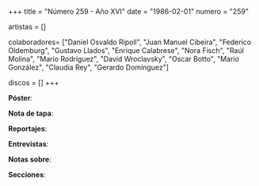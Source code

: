 +++
title = "Número 259 - Año XVI"
date = "1986-02-01"
numero = "259"

artistas = []

colaboradores= ["Daniel Osvaldo Ripoll", "Juan Manuel Cibeira", "Federico Oldemburg", "Gustavo Llados", "Enrique Calabrese", "Nora Fisch", "Raúl Molina", "Mario Rodríguez", "David Wroclavsky", "Oscar Botto", "Mario González", "Claudia Rey", "Gerardo Domínguez"]

discos = []
+++

**Póster**: 

**Nota de tapa**: 

**Reportajes**: 

**Entrevistas**: 

**Notas sobre**:

**Secciones**:
